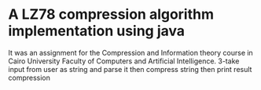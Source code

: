 # A LZ78 compression algorithm implementation using java
It was an assignment for the Compression and Information theory course in Cairo University Faculty of Computers and Artificial Intelligence.
3-take input from user as string and parse it then compress string then print result compression
